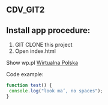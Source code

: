 ## CDV_GIT2

## Install app procedure:
1. GIT CLONE this project
2. Open index.html

Show wp.pl 
[Wirtualna Polska ](http://www.wp.pl)


Code example:
```javascript
function test() {
 console.log("look ma’, no spaces");
}
```
